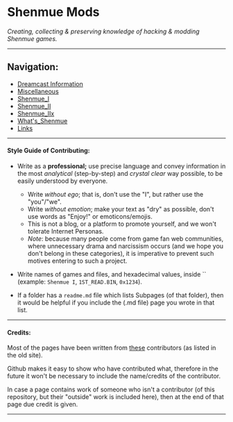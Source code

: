 # Shenmue Mods

*Creating, collecting & preserving knowledge of hacking & modding Shenmue games.*

***
## Navigation:
* [Dreamcast Information](https://github.com/Shenmue-Mods/Shenmue-Mods/tree/master/Dreamcast_Information)
* [Miscellaneous](https://github.com/Shenmue-Mods/Shenmue-Mods/tree/master/Miscellaneous)
* [Shenmue_I](https://github.com/Shenmue-Mods/Shenmue-Mods/tree/master/Shenmue_I)
* [Shenmue_II](https://github.com/Shenmue-Mods/Shenmue-Mods/tree/master/Shenmue_II)
* [Shenmue_IIx](https://github.com/Shenmue-Mods/Shenmue-Mods/tree/master/Shenmue_IIx)
* [What's_Shenmue](https://github.com/Shenmue-Mods/Shenmue-Mods/tree/master/Whats_Shenmue)
* [Links](https://github.com/Shenmue-Mods/Shenmue-Mods/blob/master/Links.md)
***
#### Style Guide of Contributing:

* Write as a **professional;** use precise language and convey information in the most *analytical* (step-by-step) and *crystal clear* way possible, to be easily understood by everyone.

  * Write *without ego*; that is, don't use the "I", but rather use the "you"/"we".
  * Write *without emotion*; make your text as "dry" as possible, don't use words as "Enjoy!" or emoticons/emojis.
  * This is not a blog, or a platform to promote yourself, and we won't tolerate Internet Personas.
  * *Note*: because many people come from game fan web communities, where unnecessary drama and narcissism occurs (and we hope you don't belong in these categories), it is imperative to prevent such motives entering to such a project.


* Write names of games and files, and hexadecimal values, inside \`\` (example: `Shenmue I`, `1ST_READ.BIN`, `0x1234`).
* If a folder has a `readme.md` file which lists Subpages (of that folder), then it would be helpful if you include the (.md file) page you wrote in that list.

***

#### Credits:

Most of the pages have been written from [these](https://sites.google.com/site/shenmuemods/contributors) contributors (as listed in the old site).

Github makes it easy to show who have contributed what, therefore in the future it won't be necessary to include the name/credits of the contributor.

In case a page contains work of someone who isn't a contributor (of this repository, but their "outside" work is included here), then at the end of that page due credit is given.

***

